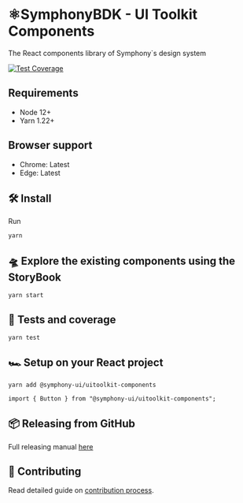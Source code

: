 # ⚛️SymphonyBDK - UI Toolkit Components

The React components library of Symphony`s design system

[![Test Coverage](https://api.codeclimate.com/v1/badges/2de6b84fb3568eb614cd/test_coverage)](https://codeclimate.com/github/SymphonyPlatformSolutions/symphony-ui-toolkit/test_coverage)

## Requirements

- Node 12+
- Yarn 1.22+

## Browser support

- Chrome: Latest
- Edge: Latest

## 🛠 Install

Run

```
yarn
```

## 🛸 Explore the existing components using the StoryBook

```
yarn start
```

## 🧪 Tests and coverage

```
yarn test
```

## 🏎️ Setup on your React project

```
yarn add @symphony-ui/uitoolkit-components
```

```
import { Button } from "@symphony-ui/uitoolkit-components";
```

## 📦 Releasing from GitHub

Full releasing manual [here](https://perzoinc.atlassian.net/wiki/spaces/DevX/pages/1303478933/UIToolkit+releasing+and+versioning)

## 💪 Contributing

Read detailed guide on [contribution process](docs/contributing.md).
